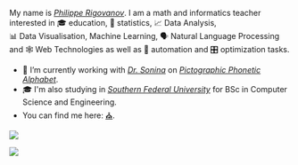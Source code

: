My name is <a href="https://phil.rigovanov.ru" title="My Visit Card" target="_blank"><cite>Philippe&nbsp;Rigovanov</cite></a>. I am a math and informatics teacher interested in 🎓&nbsp;education, 🎲&nbsp;statistics, 📈&nbsp;Data&nbsp;Analysis, 📊&nbsp;Data&nbsp;Visualisation, Machine&nbsp;Learning, 🗣&nbsp;Natural&nbsp;Language&nbsp;Processing and 🕸&nbsp;Web&nbsp;Technologies as well as 🤖&nbsp;automation and 🎛&nbsp;optimization tasks.

- 📐 I’m currently working with <a href="https://www.utsc.utoronto.ca/dls/snejina-sonina" title="Snejina Sonina on University of Toronto Scarborough site" target="_blank"><cite>Dr. Sonina</cite></a> on <a href="https://ppa4ipa.com" title="PPA" target="_blank"><cite>Pictographic Phonetic Alphabet</cite></a>.
- 🎓 I'm also studying in <a href="https://sfedu.ru" title="PPA" target="_blank"><cite>Southern Federal University<cite></a> for BSc in Computer Science and Engineering.
- You can find me here: <a href="https://novchurch.ru" title="My Local Church" target="_blank">⛪</a>.

<a href="https://braingames.ru" title="Игры разума | a1ip" target="_blank"><img src="https://braingames.ru/button90x62.php?uid=24579" border="0"></a>

<a href="https://www.codewars.com/users/a1ip" title="Codewars | a1ip" target="_blank"><img src="https://www.codewars.com/users/a1ip/badges/micro" border="0"></a>

<!--
**a1ip/a1ip** is a ✨ _special_ ✨ repository because its `README.md` (this file) appears on your GitHub profile.

Here are some ideas to get you started:

- 🔭 I’m currently working on ...
- 🌱 I’m currently learning ...
- 👯 I’m looking to collaborate on ...
- 🤔 I’m looking for help with ...
- 💬 Ask me about ...
- 📫 How to reach me: ...
- 😄 Pronouns: ...
- ⚡ Fun fact: ...
-->
